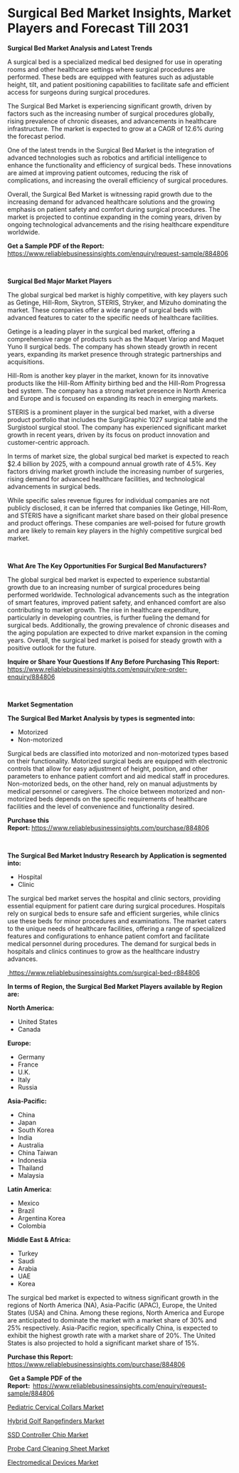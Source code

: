 <p><h1>Surgical Bed Market Insights, Market Players and Forecast Till 2031</h1></p><p><strong>Surgical Bed Market Analysis and Latest Trends</strong></p>
<p><p>A surgical bed is a specialized medical bed designed for use in operating rooms and other healthcare settings where surgical procedures are performed. These beds are equipped with features such as adjustable height, tilt, and patient positioning capabilities to facilitate safe and efficient access for surgeons during surgical procedures.</p><p>The Surgical Bed Market is experiencing significant growth, driven by factors such as the increasing number of surgical procedures globally, rising prevalence of chronic diseases, and advancements in healthcare infrastructure. The market is expected to grow at a CAGR of 12.6% during the forecast period.</p><p>One of the latest trends in the Surgical Bed Market is the integration of advanced technologies such as robotics and artificial intelligence to enhance the functionality and efficiency of surgical beds. These innovations are aimed at improving patient outcomes, reducing the risk of complications, and increasing the overall efficiency of surgical procedures.</p><p>Overall, the Surgical Bed Market is witnessing rapid growth due to the increasing demand for advanced healthcare solutions and the growing emphasis on patient safety and comfort during surgical procedures. The market is projected to continue expanding in the coming years, driven by ongoing technological advancements and the rising healthcare expenditure worldwide.</p></p>
<p><strong>Get a Sample PDF of the Report:&nbsp;</strong> <a href="https://www.reliablebusinessinsights.com/enquiry/request-sample/884806">https://www.reliablebusinessinsights.com/enquiry/request-sample/884806</a></p>
<p>&nbsp;</p>
<p><strong>Surgical Bed Major Market Players</strong></p>
<p><p>The global surgical bed market is highly competitive, with key players such as Getinge, Hill-Rom, Skytron, STERIS, Stryker, and Mizuho dominating the market. These companies offer a wide range of surgical beds with advanced features to cater to the specific needs of healthcare facilities.</p><p>Getinge is a leading player in the surgical bed market, offering a comprehensive range of products such as the Maquet Variop and Maquet Yuno II surgical beds. The company has shown steady growth in recent years, expanding its market presence through strategic partnerships and acquisitions.</p><p>Hill-Rom is another key player in the market, known for its innovative products like the Hill-Rom Affinity birthing bed and the Hill-Rom Progressa bed system. The company has a strong market presence in North America and Europe and is focused on expanding its reach in emerging markets.</p><p>STERIS is a prominent player in the surgical bed market, with a diverse product portfolio that includes the SurgiGraphic 1027 surgical table and the Surgistool surgical stool. The company has experienced significant market growth in recent years, driven by its focus on product innovation and customer-centric approach.</p><p>In terms of market size, the global surgical bed market is expected to reach $2.4 billion by 2025, with a compound annual growth rate of 4.5%. Key factors driving market growth include the increasing number of surgeries, rising demand for advanced healthcare facilities, and technological advancements in surgical beds.</p><p>While specific sales revenue figures for individual companies are not publicly disclosed, it can be inferred that companies like Getinge, Hill-Rom, and STERIS have a significant market share based on their global presence and product offerings. These companies are well-poised for future growth and are likely to remain key players in the highly competitive surgical bed market.</p></p>
<p>&nbsp;</p>
<p><strong>What Are The Key Opportunities For Surgical Bed Manufacturers?</strong></p>
<p><p>The global surgical bed market is expected to experience substantial growth due to an increasing number of surgical procedures being performed worldwide. Technological advancements such as the integration of smart features, improved patient safety, and enhanced comfort are also contributing to market growth. The rise in healthcare expenditure, particularly in developing countries, is further fueling the demand for surgical beds. Additionally, the growing prevalence of chronic diseases and the aging population are expected to drive market expansion in the coming years. Overall, the surgical bed market is poised for steady growth with a positive outlook for the future.</p></p>
<p><strong>Inquire or Share Your Questions If Any Before Purchasing This Report:</strong> <a href="https://www.reliablebusinessinsights.com/enquiry/pre-order-enquiry/884806">https://www.reliablebusinessinsights.com/enquiry/pre-order-enquiry/884806</a></p>
<p>&nbsp;</p>
<p><strong>Market Segmentation</strong></p>
<p><strong>The Surgical Bed Market Analysis by types is segmented into:</strong></p>
<p><ul><li>Motorized</li><li>Non-motorized</li></ul></p>
<p><p>Surgical beds are classified into motorized and non-motorized types based on their functionality. Motorized surgical beds are equipped with electronic controls that allow for easy adjustment of height, position, and other parameters to enhance patient comfort and aid medical staff in procedures. Non-motorized beds, on the other hand, rely on manual adjustments by medical personnel or caregivers. The choice between motorized and non-motorized beds depends on the specific requirements of healthcare facilities and the level of convenience and functionality desired.</p></p>
<p><strong>Purchase this Report:&nbsp;</strong><a href="https://www.reliablebusinessinsights.com/purchase/884806">https://www.reliablebusinessinsights.com/purchase/884806</a></p>
<p>&nbsp;</p>
<p><strong>The Surgical Bed Market Industry Research by Application is segmented into:</strong></p>
<p><ul><li>Hospital</li><li>Clinic</li></ul></p>
<p><p>The surgical bed market serves the hospital and clinic sectors, providing essential equipment for patient care during surgical procedures. Hospitals rely on surgical beds to ensure safe and efficient surgeries, while clinics use these beds for minor procedures and examinations. The market caters to the unique needs of healthcare facilities, offering a range of specialized features and configurations to enhance patient comfort and facilitate medical personnel during procedures. The demand for surgical beds in hospitals and clinics continues to grow as the healthcare industry advances.</p></p>
<p><a href="https://www.reliablebusinessinsights.com/surgical-bed-r884806">&nbsp;https://www.reliablebusinessinsights.com/surgical-bed-r884806</a></p>
<p><strong>In terms of Region, the Surgical Bed Market Players available by Region are:</strong></p>
<p>
    <p> <strong> North America: </strong>
        <ul>
            <li>United States</li>
            <li>Canada</li>
        </ul>
        </p> 
    <p> <strong> Europe: </strong>
        <ul>
            <li>Germany</li>
            <li>France</li>
            <li>U.K.</li>
            <li>Italy</li>
            <li>Russia</li>
        </ul>
        </p> 
    <p> <strong> Asia-Pacific: </strong>
        <ul>
            <li>China</li>
            <li>Japan</li>
            <li>South Korea</li>
            <li>India</li>
            <li>Australia</li>
            <li>China Taiwan</li>
            <li>Indonesia</li>
            <li>Thailand</li>
            <li>Malaysia</li>
        </ul>
        </p> 
    <p> <strong> Latin America: </strong>
        <ul>
            <li>Mexico</li>
            <li>Brazil</li>
            <li>Argentina Korea</li>
            <li>Colombia</li>
        </ul>
        </p> 
    <p> <strong> Middle East & Africa: </strong>
        <ul>
            <li>Turkey</li>
            <li>Saudi</li>
            <li>Arabia</li>
            <li>UAE</li>
            <li>Korea</li>
        </ul>
    </p>
    </p>
<p><p>The surgical bed market is expected to witness significant growth in the regions of North America (NA), Asia-Pacific (APAC), Europe, the United States (USA) and China. Among these regions, North America and Europe are anticipated to dominate the market with a market share of 30% and 25% respectively. Asia-Pacific region, specifically China, is expected to exhibit the highest growth rate with a market share of 20%. The United States is also projected to hold a significant market share of 15%.</p></p>
<p><strong>Purchase this Report: </strong><a href="https://www.reliablebusinessinsights.com/purchase/884806">https://www.reliablebusinessinsights.com/purchase/884806</a></p>
<p>&nbsp;<strong>Get a Sample PDF of the Report:&nbsp;&nbsp;</strong><a href="https://www.reliablebusinessinsights.com/enquiry/request-sample/884806">https://www.reliablebusinessinsights.com/enquiry/request-sample/884806</a></p>
<p><strong></strong></p>
<p><p><a href="https://github.com/thereveren80/Market-Research-Report-List-1/blob/main/pediatric-cervical-collars-market.md">Pediatric Cervical Collars Market</a></p><p><a href="https://medium.com/@zayunoz657456/hybrid-golf-rangefinders-market-outlook-complete-industry-analysis-2024-to-2031-a14057b21c31">Hybrid Golf Rangefinders Market</a></p><p><a href="https://medium.com/@snievearol72/global-ssd-controller-chip-market-focus-on-product-type-sata-type-pcie-type-others-end-user-5adb24a5fd06">SSD Controller Chip Market</a></p><p><a href="https://medium.com/@denisewilsogdn64/comprehensive-analysis-of-the-global-probe-card-cleaning-sheet-market-growth-trends-market-4af28512e825">Probe Card Cleaning Sheet Market</a></p><p><a href="https://github.com/alexcrou8/Market-Research-Report-List-1/blob/main/electromedical-devices-market.md">Electromedical Devices Market</a></p></p>